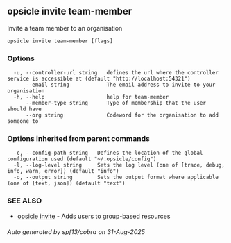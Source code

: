 ## opsicle invite team-member

Invite a team member to an organisation

```
opsicle invite team-member [flags]
```

### Options

```
  -u, --controller-url string   defines the url where the controller service is accessible at (default "http://localhost:54321")
      --email string            The email address to invite to your organisation
  -h, --help                    help for team-member
      --member-type string      Type of membership that the user should have
      --org string              Codeword for the organisation to add someone to
```

### Options inherited from parent commands

```
  -c, --config-path string   Defines the location of the global configuration used (default "~/.opsicle/config")
  -l, --log-level string     Sets the log level (one of [trace, debug, info, warn, error]) (default "info")
  -o, --output string        Sets the output format where applicable (one of [text, json]) (default "text")
```

### SEE ALSO

* [opsicle invite](cli/opsicle_invite.md)	 - Adds users to group-based resources

###### Auto generated by spf13/cobra on 31-Aug-2025
